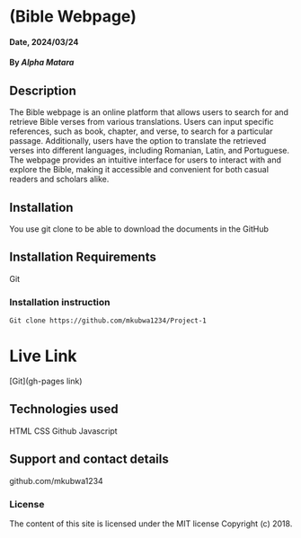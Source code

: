 # (Bible Webpage)

#### Date, 2024/03/24

#### By _Alpha Matara_

## Description

The Bible webpage is an online platform that allows users to search for and retrieve Bible verses from various translations. Users can input specific references, such as book, chapter, and verse, to search for a particular passage. Additionally, users have the option to translate the retrieved verses into different languages, including Romanian, Latin, and Portuguese. The webpage provides an intuitive interface for users to interact with and explore the Bible, making it accessible and convenient for both casual readers and scholars alike.

## Installation

You use git clone to be able to download the documents in the GitHub

## Installation Requirements

Git

### Installation instruction

```
Git clone https://github.com/mkubwa1234/Project-1
```

# Live Link

[Git](gh-pages link)

## Technologies used

HTML
CSS
Github
Javascript

## Support and contact details

github.com/mkubwa1234

### License

The content of this site is licensed under the MIT license
Copyright (c) 2018.

